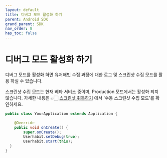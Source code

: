 ```yaml
---
layout: default
title: 디버그 모드 활성화 하기
parent: Android SDK
grand_parent: SDK
nav_order: 8
has_toc: false
---
```

# 디버그 모드 활성화 하기

디버그 모드를 활성화 하면 유저해빗 수집 과정에 대한 로그 및 스크린샷 수집 모드를 활용 하실 수 있습니다. 

스크린샷 수집 모드는 현재 베타 서비스 중이며, Production 모드에서는 활성화 되지 않습니다. 자세한 내용은 👉🏻 [스크린샷 취득하기](/docs/sdk/android/get-screenshot.html) 에서 '수동 스크린샷 수집 모드'를 확인하세요. 

```java
public class YourApplication extends Application {

    @Override
    public void onCreate() {
        super.onCreate();
        Userhabit.setDebug(true); 
        Userhabit.start(this);
  }
}
```